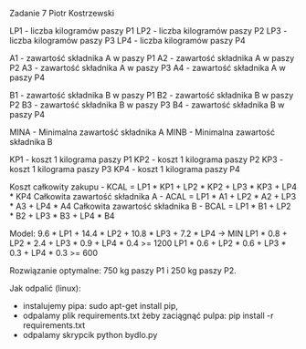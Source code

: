 Zadanie 7 Piotr Kostrzewski

LP1 - liczba kilogramów paszy P1
LP2 - liczba kilogramów paszy P2
LP3 - liczba kilogramów paszy P3
LP4 - liczba kilogramów paszy P4

A1 - zawartość składnika A w paszy P1
A2 - zawartość składnika A w paszy P2
A3 - zawartość składnika A w paszy P3
A4 - zawartość składnika A w paszy P4

B1 - zawartość składnika B w paszy P1
B2 - zawartość składnika B w paszy P2
B3 - zawartość składnika B w paszy P3
B4 - zawartość składnika B w paszy P4

MINA - Minimalna zawartość składnika A
MINB - Minimalna zawartość składnika B

KP1 - koszt 1 kilograma paszy P1
KP2 - koszt 1 kilograma paszy P2
KP3 - koszt 1 kilograma paszy P3
KP4 - koszt 1 kilograma paszy P4

Koszt całkowity zakupu - KCAL = LP1 * KP1 + LP2 * KP2 + LP3 * KP3 + LP4 * KP4
Całkowita zawartość składnika A - ACAL = LP1 * A1 + LP2 * A2 + LP3 * A3 + LP4 * A4
Całkowita zawartość składnika B - BCAL = LP1 * B1 + LP2 * B2 + LP3 * B3 + LP4 * B4

Model:
9.6 * LP1 + 14.4 * LP2 + 10.8 * LP3 + 7.2 * LP4 -> MIN
LP1 * 0.8 + LP2 * 2.4 + LP3 * 0.9 + LP4 * 0.4 >= 1200
LP1 * 0.6 + LP2 * 0.6 + LP3 * 0.3 + LP4 * 0.3 >= 600

Rozwiązanie optymalne:
750 kg paszy P1 i 250 kg paszy P2.


Jak odpalić (linux):
- instalujemy pipa: sudo apt-get install pip,
- odpalamy plik requirements.txt żeby zaciągnąć pulpa: pip install -r requirements.txt
- odpalamy skrypcik python bydlo.py
